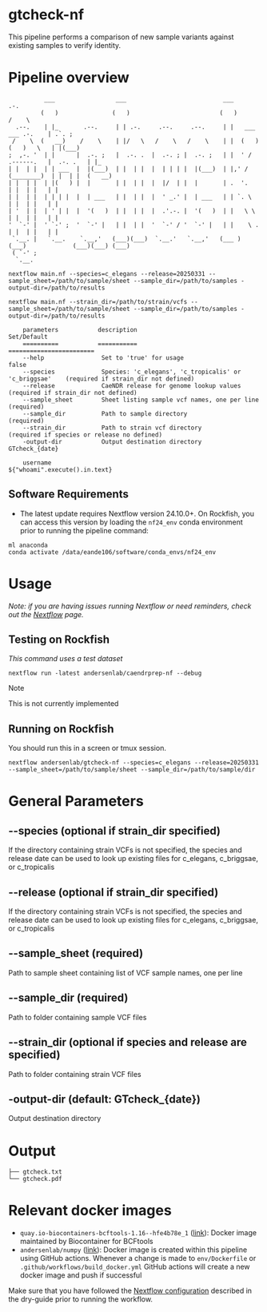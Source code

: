 # gtcheck-nf

This pipeline performs a comparison of new sample variants against existing samples to verify identity.

# Pipeline overview

```
          ___                 ___                           ___                                  .-.     
         (   )               (   )                         (   )                                /    \   
  .--.    | |_       .--.     | | .-.     .--.     .--.     | |   ___                ___ .-.    | .`. ;  
 /    \  (   __)    /    \    | |/   \   /    \   /    \    | |  (   )              (   )   \   | |(___) 
;  ,-. '  | |      |  .-. ;   |  .-. .  |  .-. ; |  .-. ;   | |  ' /      .------.   |  .-. .   | |_     
| |  | |  | | ___  |  |(___)  | |  | |  |  | | | |  |(___)  | |,' /      (________)  | |  | |  (   __)   
| |  | |  | |(   ) |  |       | |  | |  |  |/  | |  |       | .  '.                  | |  | |   | |      
| |  | |  | | | |  |  | ___   | |  | |  |  ' _.' |  | ___   | | `. \                 | |  | |   | |      
| '  | |  | ' | |  |  '(   )  | |  | |  |  .'.-. |  '(   )  | |   \ \                | |  | |   | |      
'  `-' |  ' `-' ;  '  `-' |   | |  | |  '  `-' / '  `-' |   | |    \ .               | |  | |   | |      
 `.__. |   `.__.    `.__,'   (___)(___)  `.__.'   `.__,'   (___ ) (___)             (___)(___) (___)     
 ( `-' ;                                                                                                 
  `.__.                                                                                               

nextflow main.nf --species=c_elegans --release=20250331 --sample_sheet=/path/to/sample/sheet --sample_dir=/path/to/samples -output-dir=/path/to/results

nextflow main.nf --strain_dir=/path/to/strain/vcfs --sample_sheet=/path/to/sample/sheet --sample_dir=/path/to/samples -output-dir=/path/to/results

    parameters           description                                              Set/Default
    ==========           ===========                                              ========================
    --help                Set to 'true' for usage                                 false
    --species             Species: 'c_elegans', 'c_tropicalis' or 'c_briggsae'    (required if strain_dir not defined)
    --release             CaeNDR release for genome lookup values                 (required if strain_dir not defined)
    --sample_sheet        Sheet listing sample vcf names, one per line            (required)
    --sample_dir          Path to sample directory                                (required)
    --strain_dir          Path to strain vcf directory                            (required if species or release no defined)
    -output-dir           Output destination directory                            GTcheck_{date}

    username                                                                      ${"whoami".execute().in.text}

```

## Software Requirements

* The latest update requires Nextflow version 24.10.0+. On Rockfish, you can access this version by loading the `nf24_env` conda environment prior to running the pipeline command:

```
ml anaconda
conda activate /data/eande106/software/conda_envs/nf24_env
```

# Usage

*Note: if you are having issues running Nextflow or need reminders, check out the [Nextflow](http://andersenlab.org/dry-guide/latest/rockfish/rf-nextflow/) page.*

## Testing on Rockfish

*This command uses a test dataset*

```
nextflow run -latest andersenlab/caendrprep-nf --debug
```

>[!Note]
> This is not currently implemented

## Running on Rockfish

You should run this in a screen or tmux session.

```
nextflow andersenlab/gtcheck-nf --species=c_elegans --release=20250331 --sample_sheet=/path/to/sample/sheet --sample_dir=/path/to/sample/dir
```

# General Parameters

##  --species (optional if strain_dir specified)

If the directory containing strain VCFs is not specified, the species and release date can be used to look up existing files for c_elegans, c_briggsae, or c_tropicalis

## --release (optional if strain_dir specified)

If the directory containing strain VCFs is not specified, the species and release date can be used to look up existing files for c_elegans, c_briggsae, or c_tropicalis

## --sample_sheet (required)

Path to sample sheet containing list of VCF sample names, one per line

## --sample_dir (required)

Path to folder containing sample VCF files

## --strain_dir (optional if species and release are specified)

Path to folder containing strain VCF files

## -output-dir (default: GTcheck_{date})

Output destination directory                            

# Output

```
├── gtcheck.txt
└── gtcheck.pdf
```

# Relevant docker images
* `quay.io-biocontainers-bcftools-1.16--hfe4b78e_1` ([link](https://quay.io/biocontainers/bcftools:1.16--hfe4b78e_1)): Docker image maintained by Biocontainer for BCFtools
* `andersenlab/numpy` ([link](https://hub.docker.com/r/andersenlab/numpy)): Docker image is created within this pipeline using GitHub actions. Whenever a change is made to `env/Dockerfile` or `.github/workflows/build_docker.yml` GitHub actions will create a new docker image and push if successful

Make sure that you have followed the [Nextflow configuration](https://andersenlab.org/dry-guide/latest/rockfish/rf-nextflow/) described in the dry-guide prior to running the workflow.
